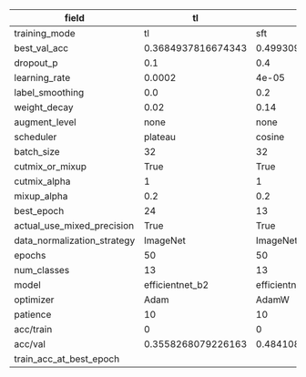 | field                       | tl                 | sft                 | fft                |
|-----------------------------|--------------------|---------------------|--------------------|
| training_mode               | tl                 | sft                 | fft                |
| best_val_acc                | 0.3684937816674343 | 0.49930907415937353 | 0.5228005527406725 |
| dropout_p                   | 0.1                | 0.4                 | 0.3                |
| learning_rate               | 0.0002             | 4e-05               | 1e-05              |
| label_smoothing             | 0.0                | 0.2                 | 0.2                |
| weight_decay                | 0.02               | 0.14                | 0.03               |
| augment_level               | none               | none                | none               |
| scheduler                   | plateau            | cosine              | plateau            |
| batch_size                  | 32                 | 32                  | 32                 |
| cutmix_or_mixup             | True               | True                | True               |
| cutmix_alpha                | 1                  | 1                   | 1                  |
| mixup_alpha                 | 0.2                | 0.2                 | 0.2                |
| best_epoch                  | 24                 | 13                  | 35                 |
| actual_use_mixed_precision  | True               | True                | True               |
| data_normalization_strategy | ImageNet           | ImageNet            | ImageNet           |
| epochs                      | 50                 | 50                  | 50                 |
| num_classes                 | 13                 | 13                  | 13                 |
| model                       | efficientnet_b2    | efficientnet_b2     | efficientnet_b2    |
| optimizer                   | Adam               | AdamW               | AdamW              |
| patience                    | 10                 | 10                  | 10                 |
| acc/train                   | 0                  | 0                   | 0                  |
| acc/val                     | 0.3558268079226163 | 0.4841087056655919  | 0.5186549976969138 |
| train_acc_at_best_epoch     |                    |                     |                    |